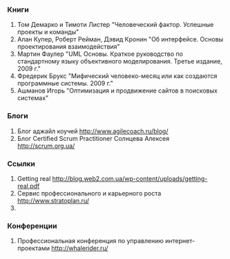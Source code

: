 ### Книги
1. Том Демарко и Тимоти Листер "Человеческий фактор. Успешные проекты и команды"
2. Алан Купер, Роберт Рейман, Дэвид Кронин "Об интерфейсе. Основы проектирования взаимодействия"
3. Мартин Фаулер "UML Основы. Краткое руководство по стандартному языку объективного моделирования. Третье издание, 2009 г."
4. Фредерик Брукс "Мифический человеко-месяц или как создаются программные системы. 2009 г."
5. Ашманов Игорь "Оптимизация и продвижение сайтов в поисковых системах"

### Блоги
1. Блог аджайл коучей http://www.agilecoach.ru/blog/
2. Блог Certified Scrum Practitioner Солнцева Алексея http://scrum.org.ua/

### Ссылки
1. Getting real http://blog.web2.com.ua/wp-content/uploads/getting-real.pdf
2. Сервис профессионального и карьерного роста http://www.stratoplan.ru/
3. 

### Конференции
1. Профессиональная конференция по управлению интернет-проектами http://whalerider.ru/